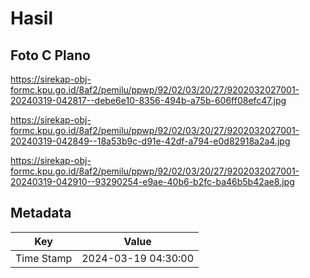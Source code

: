 # Hasil

## Foto C Plano

https://sirekap-obj-formc.kpu.go.id/8af2/pemilu/ppwp/92/02/03/20/27/9202032027001-20240319-042817--debe6e10-8356-494b-a75b-606ff08efc47.jpg

https://sirekap-obj-formc.kpu.go.id/8af2/pemilu/ppwp/92/02/03/20/27/9202032027001-20240319-042849--18a53b9c-d91e-42df-a794-e0d82918a2a4.jpg

https://sirekap-obj-formc.kpu.go.id/8af2/pemilu/ppwp/92/02/03/20/27/9202032027001-20240319-042910--93290254-e9ae-40b6-b2fc-ba46b5b42ae8.jpg


## Metadata

| Key        | Value               |
| ---------- | ------------------- |
| Time Stamp | 2024-03-19 04:30:00 |



